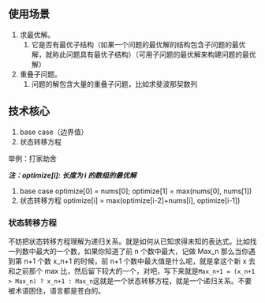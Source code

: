 ## 使用场景

1. 求最优解。
   1. 它是否有最优子结构（如果一个问题的最优解的结构包含子问题的最优解，就称此问题具有最优子结构）（可用子问题的最优解来构建问题的最优解）
2. 重叠子问题。
   1. 问题的解包含大量的重叠子问题，比如求斐波那契数列

## 技术核心

1. base case（边界值）
2. 状态转移方程

举例：打家劫舍

**_注：optimize[i]: 长度为 i 的数组的最优解_**

1. base case
   optimize[0] = nums[0]; optimize[1] = max(nums[0], nums[1])
2. 状态转移方程
   optimize[i] = max(optimize[i-2]+nums[i], optimize[i-1])

### 状态转移方程

不妨把状态转移方程理解为递归关系。就是如何从已知求得未知的表达式。比如找一列数中最大的一个数，如果你知道了前 n 个数中最大，记做 Max_n 那么当你遇到第 n+1 个数 x_n+1 的时候，前 n+1 个数中最大值是什么呢，就是拿这个新 x 去和之前那个 max 比，然后留下较大的一个，对吧，写下来就是`Max_n+1 = (x_n+1 > Max_n) ? x_n+1 : Max_n`这就是一个状态转移方程，就是一个递归关系。不要被术语困住，语言都是苍白的。
